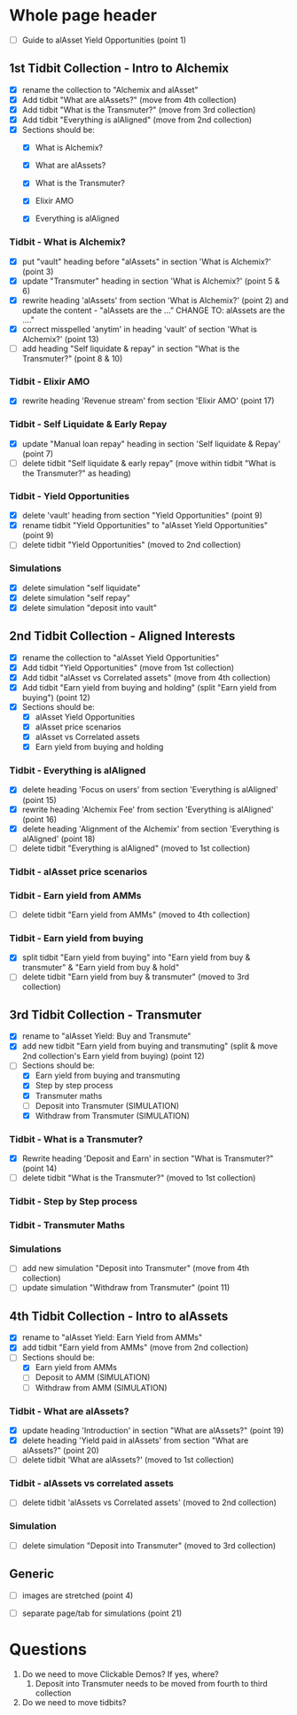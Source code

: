 # Whole page header

- [ ] Guide to alAsset Yield Opportunities (point 1)

## 1st Tidbit Collection - Intro to Alchemix

- [x] rename the collection to "Alchemix and alAsset"
- [x] Add tidbit "What are alAssets?" (move from 4th collection)
- [x] Add tidbit "What is the Transmuter?" (move from 3rd collection)
- [x] Add tidbit "Everything is alAligned" (move from 2nd collection)
- [x] Sections should be:
  - [x] What is Alchemix?
  - [x] What are alAssets?
  - [x] What is the Transmuter?
  - [x] Elixir AMO
  - [x] Everything is alAligned



### Tidbit - What is Alchemix?

- [x] put "vault" heading before "alAssets" in section 'What is Alchemix?' (point 3)
- [x] update "Transmuter" heading in section 'What is Alchemix?' (point 5 & 6)
- [x] rewrite heading 'alAssets' from section 'What is Alchemix?' (point 2) and update the content - "alAssets are the ...” CHANGE TO: alAssets are the ...."
- [x] correct misspelled 'anytim' in heading 'vault' of section 'What is Alchemix?' (point 13)
- [ ] add heading "Self liquidate & repay" in section "What is the Transmuter?" (point 8 & 10)

### Tidbit - Elixir AMO

- [x] rewrite heading 'Revenue stream' from section 'Elixir AMO' (point 17)

### Tidbit - Self Liquidate & Early Repay

- [x] update "Manual loan repay" heading in section 'Self liquidate & Repay' (point 7)
- [ ] delete tidbit "Self liquidate & early repay" (move within tidbit "What is the Transmuter?" as heading)

### Tidbit - Yield Opportunities

- [x] delete 'vault' heading from section "Yield Opportunities" (point 9)
- [x] rename tidbit "Yield Opportunities" to "alAsset Yield Opportunities" (point 9)
- [ ] delete tidbit "Yield Opportunities" (moved to 2nd collection)

### Simulations

- [x] delete simulation "self liquidate"
- [x] delete simulation "self repay"
- [x] delete simulation "deposit into vault"

## 2nd Tidbit Collection - Aligned Interests

- [x] rename the collection to "alAsset Yield Opportunities"
- [x] Add tidbit "Yield Opportunities" (move from 1st collection)
- [x] Add tidbit "alAsset vs Correlated assets" (move from 4th collection)
- [x] Add tidbit "Earn yield from buying and holding" (split "Earn yield from buying") (point 12)
- [x] Sections should be:
  - [x] alAsset Yield Opportunities
  - [x] alAsset price scenarios
  - [x] alAsset vs Correlated assets
  - [x] Earn yield from buying and holding

### Tidbit - Everything is alAligned

- [x] delete heading 'Focus on users' from section 'Everything is alAligned' (point 15)
- [x] rewrite heading 'Alchemix Fee' from section 'Everything is alAligned' (point 16)
- [x] delete heading 'Alignment of the Alchemix' from section 'Everything is alAligned' (point 18)
- [ ] delete tidbit "Everything is alAligned" (moved to 1st collection)

### Tidbit - alAsset price scenarios

### Tidbit - Earn yield from AMMs

- [ ] delete tidbit "Earn yield from AMMs" (moved to 4th collection)

### Tidbit - Earn yield from buying

- [x] split tidbit "Earn yield from buying" into "Earn yield from buy & transmuter" & "Earn yield from buy & hold"
- [ ] delete tidbit "Earn yield from buy & transmuter" (moved to 3rd collection)

## 3rd Tidbit Collection - Transmuter

- [x] rename to "alAsset Yield: Buy and Transmute"
- [x] add new tidbit "Earn yield from buying and transmuting" (split & move 2nd collection's Earn yield from buying) (point 12)
- [ ] Sections should be:
  - [x] Earn yield from buying and transmuting
  - [x] Step by step process
  - [x] Transmuter maths
  - [ ] Deposit into Transmuter (SIMULATION)
  - [x] Withdraw from Transmuter (SIMULATION)

### Tidbit - What is a Transmuter?

- [x] Rewrite heading 'Deposit and Earn' in section "What is Transmuter?" (point 14)
- [ ] delete tidbit "What is the Transmuter?" (moved to 1st collection)

### Tidbit - Step by Step process

### Tidbit - Transmuter Maths

### Simulations

- [ ] add new simulation "Deposit into Transmuter" (move from 4th collection)
- [ ] update simulation "Withdraw from Transmuter" (point 11)

## 4th Tidbit Collection - Intro to alAssets

- [x] rename to "alAsset Yield: Earn Yield from AMMs"
- [x] add tidbit "Earn yield from AMMs" (move from 2nd collection)
- [ ] Sections should be:
  - [x] Earn yield from AMMs
  - [ ] Deposit to AMM (SIMULATION)
  - [ ] Withdraw from AMM (SIMULATION)

### Tidbit - What are alAssets?

- [x] update heading 'Introduction' in section "What are alAssets?" (point 19)
- [x] delete heading 'Yield paid in alAssets' from section "What are alAssets?" (point 20)
- [ ] delete tidbit 'What are alAssets?' (moved to 1st collection)

### Tidbit - alAssets vs correlated assets

- [ ] delete tidbit 'alAssets vs Correlated assets' (moved to 2nd collection)

### Simulation

- [ ] delete simulation "Deposit into Transmuter" (moved to 3rd collection)

## Generic

- [ ] images are stretched (point 4)
- [ ] separate page/tab for simulations (point 21)


# Questions
1) Do we need to move Clickable Demos? If yes, where?
   1. Deposit into Transmuter needs to be moved from fourth to third collection
2) Do we need to move tidbits?

